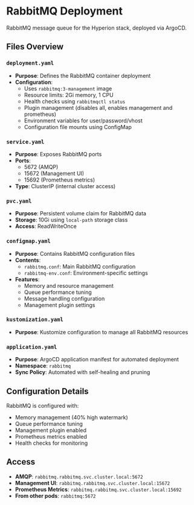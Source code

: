 # RabbitMQ Deployment

RabbitMQ message queue for the Hyperion stack, deployed via ArgoCD.

## Files Overview

### `deployment.yaml`
- **Purpose**: Defines the RabbitMQ container deployment
- **Configuration**: 
  - Uses `rabbitmq:3-management` image
  - Resource limits: 2Gi memory, 1 CPU
  - Health checks using `rabbitmqctl status`
  - Plugin management (disables all, enables management and prometheus)
  - Environment variables for user/password/vhost
  - Configuration file mounts using ConfigMap

### `service.yaml`
- **Purpose**: Exposes RabbitMQ ports
- **Ports**: 
  - 5672 (AMQP)
  - 15672 (Management UI)
  - 15692 (Prometheus metrics)
- **Type**: ClusterIP (internal cluster access)

### `pvc.yaml`
- **Purpose**: Persistent volume claim for RabbitMQ data
- **Storage**: 10Gi using `local-path` storage class
- **Access**: ReadWriteOnce

### `configmap.yaml`
- **Purpose**: Contains RabbitMQ configuration files
- **Contents**: 
  - `rabbitmq.conf`: Main RabbitMQ configuration
  - `rabbitmq-env.conf`: Environment-specific settings
- **Features**:
  - Memory and resource management
  - Queue performance tuning
  - Message handling configuration
  - Management plugin settings

### `kustomization.yaml`
- **Purpose**: Kustomize configuration to manage all RabbitMQ resources

### `application.yaml`
- **Purpose**: ArgoCD application manifest for automated deployment
- **Namespace**: `rabbitmq`
- **Sync Policy**: Automated with self-healing and pruning

## Configuration Details

RabbitMQ is configured with:
- Memory management (40% high watermark)
- Queue performance tuning
- Management plugin enabled
- Prometheus metrics enabled
- Health checks for monitoring

## Access

- **AMQP**: `rabbitmq.rabbitmq.svc.cluster.local:5672`
- **Management UI**: `rabbitmq.rabbitmq.svc.cluster.local:15672`
- **Prometheus Metrics**: `rabbitmq.rabbitmq.svc.cluster.local:15692`
- **From other pods**: `rabbitmq:5672` 